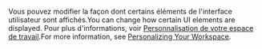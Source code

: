<span data-ttu-id="8d3c3-101">Vous pouvez modifier la façon dont certains éléments de l'interface utilisateur sont affichés.</span><span class="sxs-lookup"><span data-stu-id="8d3c3-101">You can change how certain UI elements are displayed.</span></span> <span data-ttu-id="8d3c3-102">Pour plus d'informations, voir [Personnalisation de votre espace de travail](../ui-personalization-user.md).</span><span class="sxs-lookup"><span data-stu-id="8d3c3-102">For more information, see [Personalizing Your Workspace](../ui-personalization-user.md).</span></span>
